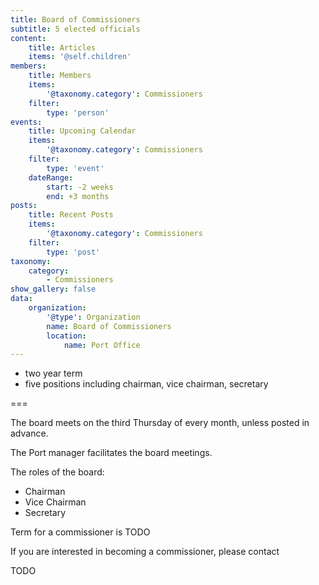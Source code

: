 ```yaml
---
title: Board of Commissioners
subtitle: 5 elected officials 
content:
    title: Articles
    items: '@self.children'
members:
    title: Members
    items: 
        '@taxonomy.category': Commissioners
    filter:
        type: 'person'
events:
    title: Upcoming Calendar
    items: 
        '@taxonomy.category': Commissioners
    filter:
        type: 'event'
    dateRange:
        start: -2 weeks
        end: +3 months
posts:
    title: Recent Posts
    items: 
        '@taxonomy.category': Commissioners
    filter:
        type: 'post'
taxonomy:
    category:
        - Commissioners
show_gallery: false
data:
    organization:
        '@type': Organization
        name: Board of Commissioners
        location:
            name: Port Office
---
```


- two year term
- five positions including chairman, vice chairman, secretary

===

The board meets on the third Thursday of every month, unless posted in advance. 

The Port manager facilitates the board meetings. 

The roles of the board:

- Chairman
- Vice Chairman
- Secretary

Term for a commissioner is TODO

If you are interested in becoming a commissioner, please contact

TODO
